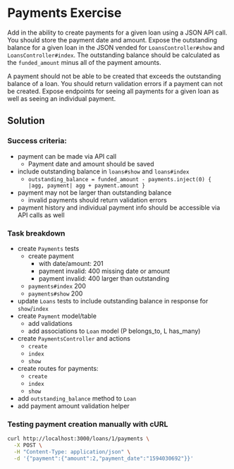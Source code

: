 # Payments Exercise

Add in the ability to create payments for a given loan using a JSON API call. You should store the payment date and amount. Expose the outstanding balance for a given loan in the JSON vended for `LoansController#show` and `LoansController#index`. The outstanding balance should be calculated as the `funded_amount` minus all of the payment amounts.

A payment should not be able to be created that exceeds the outstanding balance of a loan. You should return validation errors if a payment can not be created. Expose endpoints for seeing all payments for a given loan as well as seeing an individual payment.

## Solution
### Success criteria:
* payment can be made via API call
  * Payment date and amount should be saved
* include outstanding balance in `loans#show` and `loans#index`
  * `outstanding_balance = funded_amount - payments.inject(0) { |agg, payment| agg + payment.amount }`
* payment may not be larger than outstanding balance
  * invalid payments should return validation errors
* payment history and individual payment info should be accessible via API calls as well

### Task breakdown
* create `Payments` tests
  * create payment
    * with date/amount: 201
    * payment invalid: 400 missing date or amount
    * payment invalid: 400 larger than outstanding
  * `payments#index` 200
  * `payments#show` 200
* update `Loans` tests to include outstanding balance in response for `show`/`index`
* create `Payment` model/table
  * add validations
  * add associations to `Loan` model (P belongs_to, L has_many)
* create `PaymentsController` and actions
  * `create`
  * `index`
  * `show`
* create routes for payments:
  * `create`
  * `index`
  * `show`
* add `outstanding_balance` method to `Loan`
* add payment amount validation helper

### Testing payment creation manually with cURL
```sh
curl http://localhost:3000/loans/1/payments \
  -X POST \
  -H "Content-Type: application/json" \
  -d '{"payment":{"amount":2,"payment_date":"1594030692"}}'
```
